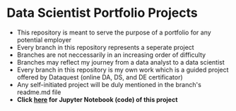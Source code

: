 # Data Scientist Portfolio Projects
- This repository is meant to serve the purpose of a portfolio for any potential employer
- Every branch in this repository represents a seperate project
- Branches are not neccessarily in an increasing order of difficulty
- Branches may reflect my journey from a data analyst to a data scientist 
- Every branch in this repository is my own work which is a guided project offered by Dataquest (online DA, DS, and DE certificator)
- Any self-initiated project will be duly mentioned in the branch's readme.md file
- **Click [here](https://nbviewer.org/github/hussam95/Portfolio/blob/3aa88d03d85e4bf35271c5efe4292edd1b537c5d/Building_A_Handwritten_Digits_Classifier.ipynb) for Jupyter Notebook (code) of this project**

